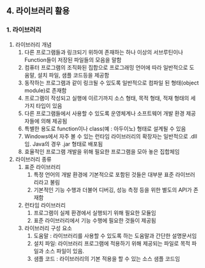 ## 4. 라이브러리 활용
### 1. 라이브러리
1. 라이브러리 개념
   1. 다른 프로그램들과 링크되기 위하여 존재하는 하나 이상의 서브루틴이나 Function들이 저장된 파일들의 모음을 말함
   2. 컴퓨터 프로그램의 조직화된 집합으로 프로그래밍 언어에 따라 일반적으로 도움말, 설치 파일, 샘플 코드등을 제공함
   3. 동작하는 프로그램과 같이 링크될 수 있도록 일반적으로 컴파일 된 형태(object module)로 존재함
   4. 프로그램이 작성되고 실행에 이르기까지 소스 형태, 목적 형태, 적재 형태의 세 가지 타입이 있음
   5. 다른 프로그램들에서 사용할 수 있도록 운영체계나 소프트웨어 개발 환경 제공자들에 의해 제공됨
   6. 특별한 용도로 function이나 class(예 : 아두이노) 형태로 설계될 수 있음
   7. Windows에서 자주 볼 수 있는 런타임 라이브러리의 확장자는 일반적으로 .dll 임. Java의 경우 .jar 형태로 배포됨
   8. 효율적인 프로그램 개발을 위해 필요한 프로그램을 모아 놓은 집합체임
2. 라이브러리 종류
   1. 표준 라이브러리
      1. 특정 언어의 개발 환경에 기본적으로 포함된 것들은 대부분 표준 라이브러리라고 불림
      2. 기본적인 기능 수행과 더불어 디버깅, 성능 측정 등을 위한 별도의 API가 존재함
   2. 런타임 라이브러리
      1. 프로그램이 실제 환경에서 실행되기 위해 필요한 모듈임
      2. 표준 라이브러리에서 기능 수행에 필요한 것들이 제공됨
   3. 라이브러리 구성 요소
      1. 도움말 : 라이브러리를 사용할 수 있도록 하는 도움말과 간단한 설명문서임
      2. 설치 파일: 라이브러리 프로그램에 적용하기 위해 제공되는 파일로 목적 파일과 소스 파일이 있음.
      3. 샘플 코드 : 라이브러리의 기본 적용을 할 수 있는 소스 샘플 코드임